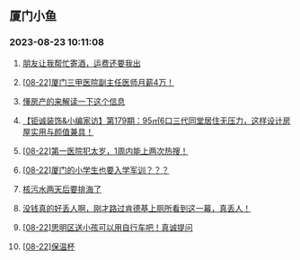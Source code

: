 ## 厦门小鱼 
### 2023-08-23 10:11:08

1. [朋友让我帮忙寄酒，运费还要我出](http://bbs.xmfish.com/read-htm-tid-18058430.html)

2. [[08-22]厦门三甲医院副主任医师月薪4万！](http://bbs.xmfish.com/read-htm-tid-18058509.html)

3. [懂房产的来解读一下这个信息](http://bbs.xmfish.com/read-htm-tid-18058328.html)

4. [【钜诚装饰&小编家访】第179期：95㎡6口三代同堂居住无压力，这样设计房屋实用与颜值兼具！](http://bbs.xmfish.com/read-htm-tid-18058567.html)

5. [[08-22]第一医院犯太岁，1周内能上两次热搜！](http://bbs.xmfish.com/read-htm-tid-18058500.html)

6. [[08-22]厦门的小学生也要入学军训？？？](http://bbs.xmfish.com/read-htm-tid-18058414.html)

7. [核污水两天后要排海了](http://bbs.xmfish.com/read-htm-tid-18058390.html)

8. [没钱真的好丢人啊，刚才路过肯德基上厕所看到这一幕，真丢人！](http://bbs.xmfish.com/read-htm-tid-18058623.html)

9. [[08-22]思明区送小孩可以用自行车吧！真诚提问](http://bbs.xmfish.com/read-htm-tid-18058476.html)

10. [[08-22]保温杯](http://bbs.xmfish.com/read-htm-tid-18058366.html)

